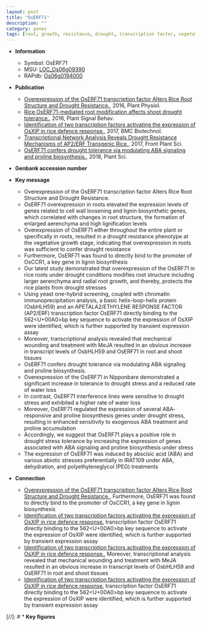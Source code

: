 ```yaml
---
layout: post
title: "OsERF71"
description: ""
category: genes
tags: [root, growth, resistance, drought, transcription factor, vegetative, cell wall, drought resistance, lignin, lignin biosynthesis, drought stress, shoot, wounding, ethylene response, tolerance, abiotic stress,  ABA , drought tolerance, stress, biotic stress, ABA, water loss, drought stress , abscisic acid, stress tolerance]
---
```


* **Information**  
    + Symbol: OsERF71  
    + MSU: [LOC_Os06g09390](http://rice.plantbiology.msu.edu/cgi-bin/ORF_infopage.cgi?orf=LOC_Os06g09390)  
    + RAPdb: [Os06g0194000](http://rapdb.dna.affrc.go.jp/viewer/gbrowse_details/irgsp1?name=Os06g0194000)  

* **Publication**  
    + [Overexpression of the OsERF71 transcription factor Alters Rice Root Structure and Drought Resistance.](http://www.ncbi.nlm.nih.gov/pubmed?term=Overexpression+of+the+OsERF71+transcription+factor+Alters+Rice+Root+Structure+and+Drought+Resistance.%5BTitle%5D), 2016, Plant Physiol.
    + [Rice OsERF71-mediated root modification affects shoot drought tolerance.](http://www.ncbi.nlm.nih.gov/pubmed?term=Rice+OsERF71-mediated+root+modification+affects+shoot+drought+tolerance.%5BTitle%5D), 2016, Plant Signal Behav.
    + [Identification of two transcription factors activating the expression of OsXIP in rice defence response.](http://www.ncbi.nlm.nih.gov/pubmed?term=Identification+of+two+transcription+factors+activating+the+expression+of+OsXIP+in+rice+defence+response.%5BTitle%5D), 2017, BMC Biotechnol.
    + [Transcriptional Network Analysis Reveals Drought Resistance Mechanisms of AP2/ERF Transgenic Rice.](http://www.ncbi.nlm.nih.gov/pubmed?term=Transcriptional+Network+Analysis+Reveals+Drought+Resistance+Mechanisms+of+AP2/ERF+Transgenic+Rice.%5BTitle%5D), 2017, Front Plant Sci.
    + [OsERF71 confers drought tolerance via modulating ABA signaling and proline biosynthesis.](http://www.ncbi.nlm.nih.gov/pubmed?term=OsERF71+confers+drought+tolerance+via+modulating+ABA+signaling+and+proline+biosynthesis.%5BTitle%5D), 2018, Plant Sci.

* **Genbank accession number**  

* **Key message**  
    + Overexpression of the OsERF71 transcription factor Alters Rice Root Structure and Drought Resistance.
    + OsERF71 overexpression in roots elevated the expression levels of genes related to cell wall loosening and lignin biosynthetic genes, which correlated with changes in root structure, the formation of enlarged aerenchyma and high lignification levels
    + Overexpression of OsERF71 either throughout the entire plant or specifically in roots, resulted in a drought resistance phenotype at the vegetative growth stage, indicating that overexpression in roots was sufficient to confer drought resistance
    + Furthermore, OsERF71 was found to directly bind to the promoter of OsCCR1, a key gene in lignin biosynthesis
    + Our latest study demonstrated that overexpression of the OsERF71 in rice roots under drought conditions modifies root structure including larger aerenchyma and radial root growth, and thereby, protects the rice plants from drought stresses
    + Using yeast one-hybrid screening, coupled with chromatin immunoprecipitation analysis, a basic helix-loop-helix protein (OsbHLH59) and an APETALA2/ETHYLENE RESPONSE FACTOR (AP2/ERF) transcription factor OsERF71 directly binding to the 562<U+00A0>bp key sequence to activate the expression of OsXIP were identified, which is further supported by transient expression assay
    + Moreover, transcriptional analysis revealed that mechanical wounding and treatment with MeJA resulted in an obvious increase in transcript levels of OsbHLH59 and OsERF71 in root and shoot tissues
    + OsERF71 confers drought tolerance via modulating ABA signaling and proline biosynthesis.
    + Overexpression of the OsERF71 in Nipponbare demonstrated a significant increase in tolerance to drought stress and a reduced rate of water loss
    + In contrast, OsERF71 interference lines were sensitive to drought stress and exhibited a higher rate of water loss
    + Moreover, OsERF71 regulated the expression of several ABA- responsive and proline biosynthesis genes under drought stress, resulting in enhanced sensitivity to exogenous ABA treatment and proline accumulation
    + Accordingly, we suggest that OsERF71 plays a positive role in drought stress tolerance by increasing the expression of genes associated with ABA signaling and proline biosynthesis under stress
    + The expression of OsERF71 was induced by abscisic acid (ABA) and various abiotic stresses preferentially in IRAT109 under ABA, dehydration, and polyethyleneglycol (PEG) treatments

* **Connection**  
    + [Overexpression of the OsERF71 transcription factor Alters Rice Root Structure and Drought Resistance.](http://www.ncbi.nlm.nih.gov/pubmed?term=Overexpression+of+the+OsERF71+transcription+factor+Alters+Rice+Root+Structure+and+Drought+Resistance.%5BTitle%5D), Furthermore, OsERF71 was found to directly bind to the promoter of OsCCR1, a key gene in lignin biosynthesis
    + [Identification of two transcription factors activating the expression of OsXIP in rice defence response.](AP2/ERF) transcription factor OsERF71 directly binding to the 562<U+00A0>bp key sequence to activate the expression of OsXIP were identified, which is further supported by transient expression assay
    + [Identification of two transcription factors activating the expression of OsXIP in rice defence response.](http://www.ncbi.nlm.nih.gov/pubmed?term=Identification+of+two+transcription+factors+activating+the+expression+of+OsXIP+in+rice+defence+response.%5BTitle%5D),  Moreover, transcriptional analysis revealed that mechanical wounding and treatment with MeJA resulted in an obvious increase in transcript levels of OsbHLH59 and OsERF71 in root and shoot tissues
    + [Identification of two transcription factors activating the expression of OsXIP in rice defence response.](AP2/ERF) transcription factor OsERF71 directly binding to the 562<U+00A0>bp key sequence to activate the expression of OsXIP were identified, which is further supported by transient expression assay

[//]: # * **Key figures**  


